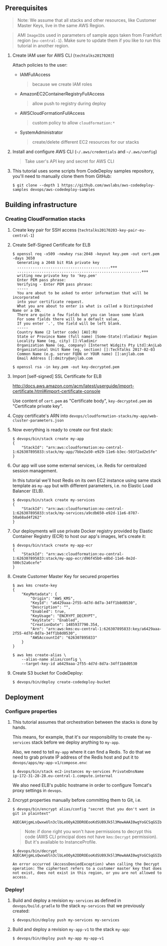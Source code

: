 ## Prerequisites

>Note: We assume that all stacks and other resources, like Customer Master Keys, live in the same AWS Region.

>AMI `ImageID`s used in parameters of sample apps taken from Frankfurt region (`eu-central-1`). Make sure to update them if you like to run this tutorial in another region.


1. Create IAM user for AWS CLI (`techtalks20170203`)
    
    Attach policies to the user:
    
    - IAMFullAccess
      > because we create IAM roles
    - AmazonEC2ContainerRegistryFullAccess 
      > allow push to registry during deploy
    - AWSCloudFormationFullAccess
      > custom policy to allow `cloudformation:*`
    - SystemAdministrator
      > create/delete different EC2 resources for our stacks

2. Install and configure AWS CLI (`~/.aws/credentials` and `~/.aws/config`)
   > Take user's API key and secret for AWS CLI

3. This tutorial uses some scripts from CodeDeploy samples repository, you'll need to manually clone them from GitHub:
    ```
    $ git clone --depth 1 https://github.com/awslabs/aws-codedeploy-samples devops/aws-codedeploy-samples
    ```

## Building infrastructure

### Creating CloudFormation stacks

1. Create key pair for SSH access (`techtalks20170203-key-pair-eu-central-1`)

2. Create Self-Signed Certificate for ELB
    ```
    $ openssl req -x509 -newkey rsa:2048 -keyout key.pem -out cert.pem -days 3650
      Generating a 2048 bit RSA private key
      ..........................................+++
      ........................................................+++
      writing new private key to 'key.pem'
      Enter PEM pass phrase:
      Verifying - Enter PEM pass phrase:
      -----
      You are about to be asked to enter information that will be incorporated
      into your certificate request.
      What you are about to enter is what is called a Distinguished Name or a DN.
      There are quite a few fields but you can leave some blank
      For some fields there will be a default value,
      If you enter '.', the field will be left blank.
      -----
      Country Name (2 letter code) [AU]:RU
      State or Province Name (full name) [Some-State]:Vladimir Region
      Locality Name (eg, city) []:Vladimir
      Organization Name (eg, company) [Internet Widgits Pty Ltd]:AnjLab
      Organizational Unit Name (eg, section) []:TechTalks 2017-02-03
      Common Name (e.g. server FQDN or YOUR name) []:anjlab.com
      Email Address []:dmitry@anjlab.com
      
    $ openssl rsa -in key.pem -out key-decrypted.pem
    ```

3. Import [self-signed] SSL Certificate for ELB

   http://docs.aws.amazon.com/acm/latest/userguide/import-certificate.html#import-certificate-console
   
   Use content of `cert.pem` as "Certificate body",
   `key-decrypted.pem` as "Certificate private key".

4. Copy certificate's ARN into `devops/cloudformation-stacks/my-app/web-cluster-parameters.json`

5. Now everything is ready to create our first stack:
    ```
    $ devops/bin/stack create my-app
    {
        "StackId": "arn:aws:cloudformation:eu-central-1:626307895833:stack/my-app/7bbe2a50-e929-11e6-b3ec-503f2ad2e5fe"
    }
    ```

6. Our app will use some external services, i.e. Redis for centralized session management.

   In this tutorial we'll host Redis on its own EC2 instance using same stack template as `my-app` but with different parameters, i.e. no Elastic Load Balancer (ELB).
    ```
    $ devops/bin/stack create my-services
    {
        "StackId": "arn:aws:cloudformation:eu-central-1:626307895833:stack/my-services/a9cdb650-e92d-11e6-8787-50a68ad4f262"
    }
    ```

7. Our deployments will use private Docker registry provided by Elastic Container Registry (ECR) to host our app's images, let's create it:
    ```
    $ devops/bin/stack create my-app-ecr
    {
        "StackId": "arn:aws:cloudformation:eu-central-1:626307895833:stack/my-app-ecr/d96f45b0-e8bd-11e6-8e2d-500c52a6cefe"
    }
    ```

8. Create Customer Master Key for secured properties
    ```
    $ aws kms create-key
    {
        "KeyMetadata": {
            "Origin": "AWS_KMS",
            "KeyId": "a6429aaa-2f55-4d7d-8d7a-34ff1b8d0530",
            "Description": "",
            "Enabled": true,
            "KeyUsage": "ENCRYPT_DECRYPT",
            "KeyState": "Enabled",
            "CreationDate": 1485937790.354,
            "Arn": "arn:aws:kms:eu-central-1:626307895833:key/a6429aaa-2f55-4d7d-8d7a-34ff1b8d0530",
            "AWSAccountId": "626307895833"
        }
    }
    
    $ aws kms create-alias \
        --alias-name alias/config \
        --target-key-id a6429aaa-2f55-4d7d-8d7a-34ff1b8d0530
    ```

9. Create S3 bucket for CodeDeploy:
    ```
    $ devops/bin/deploy create-codedeploy-bucket
    ```

## Deployment

### Configure properties

1. This tutorial assumes that orchestration between the stacks is done by hands.

    This means, for example, that it's our responsibility to create the `my-services` stack before we deploy anything to `my-app`.
    
    Also, we need to tell `my-app` where it can find a Redis. To do that we need to grab private IP address of the Redis host and put it to `devops/apps/my-app-v1/compose.env`:
    
    ```
    $ devops/bin/stack ec2-instances my-services PrivateDnsName
    ip-172-31-28-28.eu-central-1.compute.internal
    ```

    We also need ELB's public hostname in order to configure Tomcat's proxy settings in `devops`.
    
2. Encrypt properties manually before committing them to Git, i.e.
    ```
    $ devops/bin/encrypt alias/config "secret that you don't want in git in plaintext"
    
    AQECAHjgmLsQwxwUln3clbLeOOyA2DDROEooKdSU89Jk5l3MewAAAI0wgYoGCSqGSIb3DQEHBqB9MHsCAQAwdgYJKoZIhvcNAQcBMB4GCWCGSAFlAwQBLjARBAwzH0XfoDdcheEj8WwCARCAScwrkJhkq6lewqcS/VyCgTWRo5KVB4VzeFGiZ4FenPDBGd0HxRYBMKStP0KKcfKjPWq1hfG5KXYypxrosNe6It3wumOzIQBgJp0=
    ```

    > Note: if done right you won't have permissions to decrypt this code (AWS CLI principal does not have `kms:Decrypt` permission). But it's available to InstanceProfile.
    
    ```
    $ devops/bin/decrypt AQECAHjgmLsQwxwUln3clbLeOOyA2DDROEooKdSU89Jk5l3MewAAAI0wgYoGCSqGSIb3DQEHBqB9MHsCAQAwdgYJKoZIhvcNAQcBMB4GCWCGSAFlAwQBLjARBAwzH0XfoDdcheEj8WwCARCAScwrkJhkq6lewqcS/VyCgTWRo5KVB4VzeFGiZ4FenPDBGd0HxRYBMKStP0KKcfKjPWq1hfG5KXYypxrosNe6It3wumOzIQBgJp0=
    
    An error occurred (AccessDeniedException) when calling the Decrypt operation: The ciphertext refers to a customer master key that does not exist, does not exist in this region, or you are not allowed to access.
    ```

### Deploy!

1. Build and deploy a revision `my-services` as defined in `devops/build.gradle` to the stack `my-services` that we previously created:

    ```
    $ devops/bin/deploy push my-services my-services
    ```

2. Build and deploy a revision `my-app-v1` to the stack `my-app`:
    ```
    $ devops/bin/deploy push my-app my-app-v1
    ```